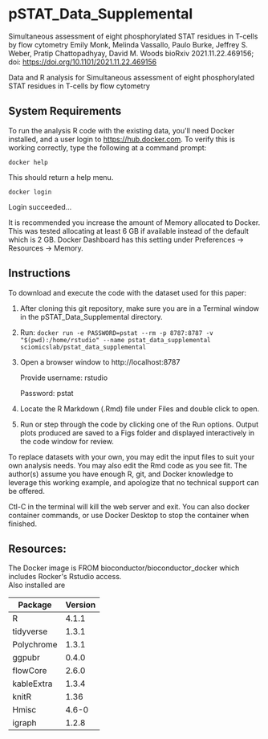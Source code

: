 # pSTAT_Data_Supplemental

Simultaneous assessment of eight phosphorylated STAT residues in T-cells by flow cytometry
Emily Monk, Melinda Vassallo, Paulo Burke, Jeffrey S. Weber, Pratip Chattopadhyay, David M. Woods
bioRxiv 2021.11.22.469156; doi: https://doi.org/10.1101/2021.11.22.469156

Data and R analysis for Simultaneous assessment of eight phosphorylated STAT residues in T-cells by flow cytometry

## System Requirements
To run the analysis R code with the existing data, you'll need Docker installed, and a user login to https://hub.docker.com.  To verify this is working correctly, type the following at a command prompt:
 
`docker help`

This should return a help menu.

`docker login`

Login succeeded…


It is recommended you increase the amount of Memory allocated to Docker.  This was tested allocating at least 6 GB if available instead of the default which is 2 GB. Docker Dashboard has this setting under Preferences -> Resources -> Memory.  
 
## Instructions 
To download and execute the code with the dataset used for this paper:

1.	After cloning this git repository, make sure you are in a Terminal window in the pSTAT_Data_Supplemental directory.
2.	Run:
`docker run -e PASSWORD=pstat --rm -p 8787:8787 -v "$(pwd):/home/rstudio" --name pstat_data_supplemental sciomicslab/pstat_data_supplemental`
3.	Open a browser window to http://localhost:8787


    Provide username: rstudio

    Password: pstat 

4. Locate the R Markdown (.Rmd) file under Files and double click to open.
5. Run or step through the code by clicking one of the Run options. Output plots produced are saved to a Figs folder and displayed interactively in the code window for review.

To replace datasets with your own, you may edit the input files to suit your own analysis needs.  You may also edit the Rmd code as you see fit.  The author(s) assume you have enough R, git, and Docker knowledge to leverage this working example, and apologize that no technical support can be offered. 


Ctl-C in the terminal will kill the web server and exit.  You can also docker container commands, or use Docker Desktop to stop the container when finished. 


## Resources:
The Docker image is FROM bioconductor/bioconductor_docker which includes Rocker's Rstudio access.  
Also installed are


| Package | Version |
| --- | --- |
| R | 4.1.1 |
| tidyverse | 1.3.1 |
| Polychrome | 1.3.1 |
| ggpubr | 0.4.0 |
| flowCore | 2.6.0 |
| kableExtra | 1.3.4 |
| knitR | 1.36 |
| Hmisc | 4.6-0 |
| igraph | 1.2.8 |


